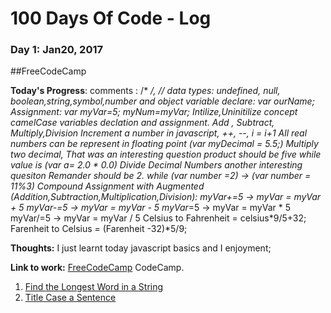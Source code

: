 # 100 Days Of Code - Log

### Day 1: Jan20, 2017
##FreeCodeCamp

**Today's Progress**: comments : /* */, //
data types: undefined, null, boolean,string,symbol,number and object
variable declare: var ourName;
Assignment: var myVar=5; myNum=myVar; Intilize,Uninitilize concept
camelCase variables declation and assignment.
Add , Subtract, Multiply,Division
Increment a number in javascript, ++, --, i = i+1
All real numbers can be represent in floating point (var myDecimal = 5.5;)
Multiply two decimal,  That was an interesting question product should be five while value is (var a= 2.0 * 0.0)
Divide Decimal Numbers	another interesting quesiton Remander should be 2. while (var number =2) -> (var number = 11%3)
Compound Assignment with Augmented (Addition,Subtraction,Multiplication,Division): 
myVar+=5 -> myVar = myVar + 5
myVar-=5 -> myVar = myVar - 5
myVar*=5 -> myVar = myVar * 5
myVar/=5 -> myVar = myVar / 5
Celsius to Fahrenheit = celsius*9/5+32; Farenheit to Celsius = (Farenheit -32)*5/9;

**Thoughts:** I just learnt today javascript basics and  I enjoyment;

**Link to work:** [FreeCodeCamp](https://www.freecodecamp.com/badarshahzad)
CodeCamp.

1. [Find the Longest Word in a String](https://www.freecodecamp.com/challenges/find-the-longest-word-in-a-string)
2. [Title Case a Sentence](https://www.freecodecamp.com/challenges/title-case-a-sentence)
